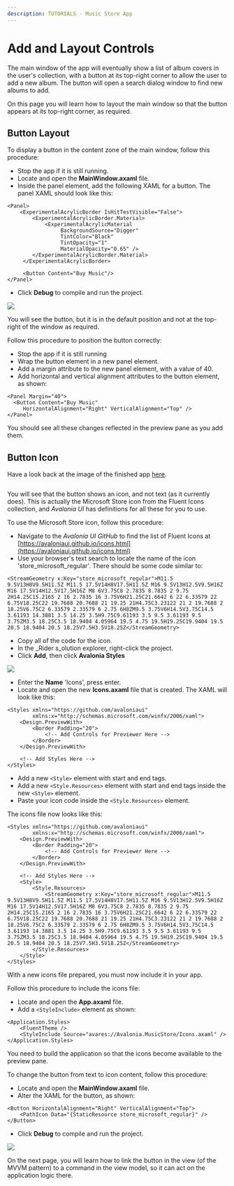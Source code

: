 ```yaml
---
description: TUTORIALS - Music Store App
---
```


# Add and Layout Controls

The main window of the app will eventually show a list of album covers in the user's collection, with a button at its top-right corner to allow the user to add a new album. The button will open a search dialog window to find new albums to add.&#x20;

On this page you will learn how to layout the main window so that the button appears at its top-right corner, as required.

## Button Layout

To display a button in the content zone of the main window, follow this procedure:

- Stop the app if it is still running.
- Locate and open the **MainWindow.axaml** file.
- Inside the panel element, add the following XAML for a button. The panel XAML should look like this:&#x20;

```markup
<Panel>
    <ExperimentalAcrylicBorder IsHitTestVisible="False">
        <ExperimentalAcrylicBorder.Material>
            <ExperimentalAcrylicMaterial
                 BackgroundSource="Digger"
                 TintColor="Black"
                 TintOpacity="1"
                 MaterialOpacity="0.65" />
        </ExperimentalAcrylicBorder.Material>
     </ExperimentalAcrylicBorder>

     <Button Content="Buy Music"/>
</Panel>
```

- Click **Debug** to compile and run the project.

![](images/buy-button.png)

You will see the button, but it is in the default position and not at the top-right of the window as required.

Follow this procedure to position the button correctly:

- Stop the app if it is still running
- Wrap the button element in a new panel element.
- Add a margin attribute to the new panel element, with a value of 40. &#x20;
- Add horizontal and vertical alignment attributes to the button element, as shown:

```markup
<Panel Margin="40">
  <Button Content="Buy Music" 
     HorizontalAlignment="Right" VerticalAlignment="Top" />
</Panel>
```

You should see all these changes reflected in the preview pane as you add them.&#x20;

## Button Icon

Have a look back at the image of the finished app [here](./). &#x20;

<div style={{textAlign: 'center'}}>
  <img src="/img/gitbook-import/assets/image (13) (2).png" alt=""/>
</div>

You will see that the button shows an icon, and not text (as it currently does). This is actually the Microsoft Store icon from the Fluent Icons collection, and _Avalonia UI_ has definitions for all these for you to use.

To use the Microsoft Store icon, follow this procedure:&#x20;

- Navigate to the _Avalonia UI_ _GitHub_ to find the list of Fluent Icons at [https://avaloniaui.github.io/icons.html](https://avaloniaui.github.io/icons.html)
- Use your browser's text search to locate the name of the icon 'store\_microsoft\_regular'. There should be some code similar to:

```markup
<StreamGeometry x:Key="store_microsoft_regular">M11.5 9.5V13H8V9.5H11.5Z M11.5 17.5V14H8V17.5H11.5Z M16 9.5V13H12.5V9.5H16Z M16 17.5V14H12.5V17.5H16Z M8 6V3.75C8 2.7835 8.7835 2 9.75 2H14.25C15.2165 2 16 2.7835 16 3.75V6H21.25C21.6642 6 22 6.33579 22 6.75V18.25C22 19.7688 20.7688 21 19.25 21H4.75C3.23122 21 2 19.7688 2 18.25V6.75C2 6.33579 2.33579 6 2.75 6H8ZM9.5 3.75V6H14.5V3.75C14.5 3.61193 14.3881 3.5 14.25 3.5H9.75C9.61193 3.5 9.5 3.61193 9.5 3.75ZM3.5 18.25C3.5 18.9404 4.05964 19.5 4.75 19.5H19.25C19.9404 19.5 20.5 18.9404 20.5 18.25V7.5H3.5V18.25Z</StreamGeometry>
```

- Copy all of the code for the icon.
- In the _Rider s_olution explorer, right-click the project.
- Click **Add**, then click  **Avalonia Styles**

![](images/add-styles.png)

- Enter the **Name** 'Icons', press enter.
- Locate and open the new **Icons.axaml** file that is created. The XAML will look like this:

```markup
<Styles xmlns="https://github.com/avaloniaui"
        xmlns:x="http://schemas.microsoft.com/winfx/2006/xaml">
    <Design.PreviewWith>
        <Border Padding="20">
            <!-- Add Controls for Previewer Here -->
        </Border>
    </Design.PreviewWith>

    <!-- Add Styles Here -->
</Styles>
```

- Add a new `<Style>` element with start and end tags.
- Add a new `<Style.Resources>` element with start and end tags inside the new `<Style>` element.
- Paste your icon code inside the `<Style.Resources>` element.

The icons file now looks like this:

```markup
<Styles xmlns="https://github.com/avaloniaui"
        xmlns:x="http://schemas.microsoft.com/winfx/2006/xaml">
    <Design.PreviewWith>
        <Border Padding="20">
            <!-- Add Controls for Previewer Here -->
        </Border>
    </Design.PreviewWith>

    <!-- Add Styles Here -->
    <Style>
        <Style.Resources>
            <StreamGeometry x:Key="store_microsoft_regular">M11.5 9.5V13H8V9.5H11.5Z M11.5 17.5V14H8V17.5H11.5Z M16 9.5V13H12.5V9.5H16Z M16 17.5V14H12.5V17.5H16Z M8 6V3.75C8 2.7835 8.7835 2 9.75 2H14.25C15.2165 2 16 2.7835 16 3.75V6H21.25C21.6642 6 22 6.33579 22 6.75V18.25C22 19.7688 20.7688 21 19.25 21H4.75C3.23122 21 2 19.7688 2 18.25V6.75C2 6.33579 2.33579 6 2.75 6H8ZM9.5 3.75V6H14.5V3.75C14.5 3.61193 14.3881 3.5 14.25 3.5H9.75C9.61193 3.5 9.5 3.61193 9.5 3.75ZM3.5 18.25C3.5 18.9404 4.05964 19.5 4.75 19.5H19.25C19.9404 19.5 20.5 18.9404 20.5 18.25V7.5H3.5V18.25Z</StreamGeometry>
        </Style.Resources>
    </Style>
</Styles>
```

With a new icons file prepared, you must now include it in your app.

Follow this procedure to include the icons file:

- Locate and open the **App.axaml** file.
- Add a `<StyleInclude>` element as shown:

```markup
<Application.Styles>
    <FluentTheme />
    <StyleInclude Source="avares://Avalonia.MusicStore/Icons.axaml" />
</Application.Styles>
```

You need to build the application so that the icons become available to the preview pane.

To change the button from text to icon content, follow this procedure:

- Locate and open the **MainWindow.axaml** file.
- Alter the XAML for the button, as shown:

```markup
<Button HorizontalAlignment="Right" VerticalAlignment="Top">       
    <PathIcon Data="{StaticResource store_microsoft_regular}" /> 
</Button>
```

- Click **Debug** to compile and run the project.

![](images/pretty-button.png)

On the next page, you will learn how to link the button in the view (of the MVVM pattern) to a command in the view model, so it can act on the application logic there.

